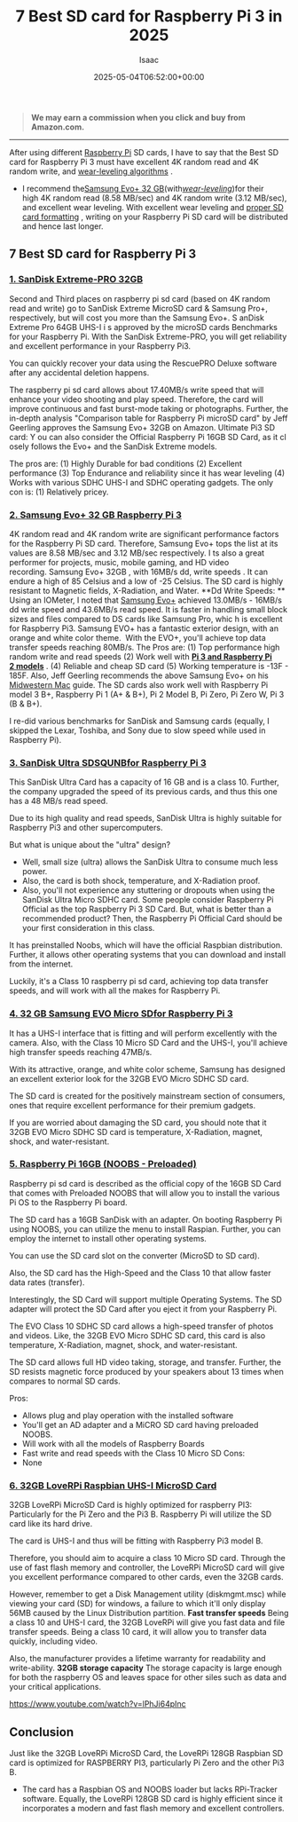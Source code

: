 ﻿---
author: Isaac
layout: post
title: 7 Best SD card for Raspberry Pi 3 in 2025
date: '2025-05-04T06:52:00+00:00'
categories:
- Raspberry Pi 3
tags: []
slug: /best-sd-card-for-raspberry-pi-3/
lastmod: 2025-05-07T12:21:25+03:00
---
> **We may earn a commission when you click and buy from Amazon.com.**
>

---
After using different
[Raspberry Pi](https://pestpolicy.com/raspberry-pi-models/)
SD cards, I have to say that the Best SD card for Raspberry Pi 3 must have excellent 4K random read and 4K random write, and
[wear-leveling algorithms](https://www.delkin.com/blog/learning-the-basics-about-ssd-wear-leveling-algorithms/)
.
- I recommend the[Samsung Evo+ 32 GB](https://www.amazon.com/dp/B00WR4IJBE/?tag=p-policy-20)(with[*wear-leveling*](http://en.wikipedia.org/wiki/Wear_leveling))for their high 4K random read (8.58 MB/sec) and 4K random write (3.12 MB/sec), and excellent wear leveling.
With excellent wear leveling and
[proper SD card formatting](https://pestpolicy.com/how-to-format-sd-card-to-fat32/)
, writing on your Raspberry Pi SD card will be distributed and hence last longer.
## **7 Best SD card for Raspberry Pi 3**
### [1. SanDisk Extreme-PRO 32GB](https://www.amazon.com/gp/product/B00NUB3530/?tag=p-policy-20)
Second and Third places on raspberry pi sd card (based on 4K random read and write) go to SanDisk Extreme MicroSD card & Samsung Pro+, respectively, but will cost you more than the Samsung Evo+.
S
anDisk Extreme Pro 64GB UHS-I i
s approved by the microSD cards Benchmarks
for your Raspberry Pi. With the SanDisk Extreme-PRO, you will get reliability and excellent performance in your Raspberry Pi3.

You can quickly recover your data using the RescuePRO Deluxe software after any accidental deletion happens.

The raspberry pi sd card allows about 17.40MB/s write speed that will enhance your video shooting and play speed. Therefore, the card will improve continuous and fast burst-mode taking or photographs.
Further, the in-depth analysis "Comparison table for Raspberry Pi microSD card" by Jeff Geerling approves the Samsung Evo+ 32GB on Amazon.
Ultimate Pi3 SD card: Y
ou can also consider the Official Raspberry Pi 16GB SD Card, as it cl
osely follows the Evo+ and the SanDisk Extreme models.

The pros are: (1) Highly Durable for bad conditions (2) Excellent performance (3) Top Endurance and reliability since it has wear leveling (4) Works with various SDHC UHS-I and SDHC operating gadgets. The only con is: (1) Relatively pricey.
### [2. Samsung Evo+ 32 GB Raspberry Pi 3](https://www.amazon.com/dp/B00WR4IJBE/?tag=p-policy-20)
4K random read and 4K random write are significant performance factors for the Raspberry Pi SD card. Therefore,
Samsung Evo+ tops the list at its values are
8.58 MB/sec and 3.12 MB/sec respectively.
I
ts also a great performer for projects, music, mobile gaming, and HD video recording. Samsung Evo+ 32GB
, with 16MB/s dd, write speeds
. It can endure a high of 85 Celsius and a low of -25 Celsius. The SD card is highly resistant to Magnetic fields, X-Radiation, and Water.
**Dd Write Speeds: **
Using an IOMeter, I noted that
[Samsung Evo+](https://pestpolicy.com/samsung-evo-plus-review-for-your-raspberry-pi/)
achieved 13.0MB/s -
16MB/s dd write speed
and 43.6MB/s read speed. It is faster in handling small block sizes and files compared to DS cards like Samsung Pro, whic
h is excellent for Raspberry Pi3.
Samsung EVO+ has a fantastic exterior design, with an orange and white color theme.  With the EVO+, you'll achieve top data transfer speeds reaching 80MB/s.
The Pros are: (1) Top performance  high random write and read speeds (2) Work well with
[**Pi 3 and Raspberry Pi 2 models**](https://pestpolicy.com/raspberry-pi-3-vs-2/)
. (4) Reliable and cheap SD card (5) Working temperature is -13F - 185F.
Also, Jeff Geerling recommends the above
Samsung
Evo+ on his
[Midwestern Mac](http://www.midwesternmac.com/blogs/jeff-geerling/raspberry-pi-microsd-card)
guide. The SD cards also work well with Raspberry Pi model 3 B+, Raspberry Pi 1 (A+ & B+), Pi
2 Model B, Pi Zero, Pi Zero W, Pi 3 (B & B+).

I re-did various benchmarks for SanDisk and Samsung cards (equally, I skipped the Lexar, Toshiba, and Sony due to slow speed while used in Raspberry Pi).
### [3. SanDisk Ultra SDSQUNB**for Raspberry Pi 3**](https://www.amazon.com/dp/B010NE3U2M/?tag=p-policy-20)
This SanDisk Ultra Card has a capacity of 16 GB and is a class 10. Further, the company upgraded the speed of its previous cards, and thus this one has a 48 MB/s read speed.

Due to its high quality and read speeds, SanDisk Ultra is highly suitable for Raspberry Pi3 and other supercomputers.

But what is unique about the "ultra" design?
- Well, small size (ultra) allows the SanDisk Ultra to consume much less power.
- Also, the card is both shock, temperature, and X-Radiation proof.
- Also, you'll not experience any stuttering or dropouts when using the SanDisk Ultra Micro SDHC card.
Some people consider Raspberry Pi Official as the top Raspberry Pi 3 SD Card. But, what is better than a recommended product? Then, the Raspberry Pi Official Card should be your first consideration in this class.

It has preinstalled Noobs, which will have the official Raspbian distribution. Further, it allows other operating systems that you can download and install from the internet.

Luckily, it's a Class 10 raspberry pi sd card, achieving top data transfer speeds, and will work with all the makes for Raspberry Pi.
### [4. 32 GB Samsung EVO Micro SD**for Raspberry Pi 3**](https://www.amazon.com/dp/B06XWMQ81P/?tag=p-policy-20)
It has a UHS-I interface that is fitting and will perform excellently with the camera. Also, with the Class 10 Micro SD Card and the UHS-I, you'll achieve high transfer speeds reaching 47MB/s.

With its attractive, orange, and white color scheme, Samsung has designed an excellent exterior look for the 32GB EVO Micro SDHC SD card.

The SD card is created for the positively mainstream section of consumers, ones that require excellent performance for their premium gadgets.

If you are worried about damaging the SD card, you should note that it 32GB EVO Micro SDHC SD card is temperature, X-Radiation, magnet, shock, and water-resistant.
### [5. Raspberry Pi 16GB (NOOBS - Preloaded)](https://www.amazon.com/dp/B01H5ZNOYG/?tag=p-policy-20)
Raspberry pi sd card is described as the official copy of the 16GB SD Card that comes with Preloaded NOOBS that will allow you to install the various Pi OS to the Raspberry Pi board.

The SD card has a 16GB SanDisk with an adapter. On booting Raspberry Pi using NOOBS, you can utilize the menu to install Raspian. Further, you can employ the internet to install other operating systems.

You can use the SD card slot on the converter (MicroSD to SD card).

Also, the SD card has the High-Speed and the Class 10 that allow faster data rates (transfer).

Interestingly, the SD Card will support multiple Operating Systems. The SD adapter will protect the SD Card after you eject it from your Raspberry Pi.

The EVO Class 10 SDHC SD card allows a high-speed transfer of photos and videos. Like, the 32GB EVO Micro SDHC SD card, this card is also temperature, X-Radiation, magnet, shock, and water-resistant.

The SD card allows full HD video taking, storage, and transfer. Further, the SD resists magnetic force produced by your speakers about 13 times when compares to normal SD cards.

Pros:
- Allows plug and play operation with the installed software
- You'll get an AD adapter and a MiCRO SD card having preloaded NOOBS.
- Will work with all the models of Raspberry Boards
- Fast write and read speeds with the Class 10 Micro SD
Cons:
- None
### [6. 32GB LoveRPi Raspbian UHS-I MicroSD Card](https://www.amazon.com/dp/B01J56UIYM/?tag=p-policy-20)
32GB LoveRPi MicroSD Card is highly optimized for raspberry PI3: Particularly for the Pi Zero and the Pi3 B. Raspberry Pi will utilize the SD card like its hard drive.

The card is UHS-I and thus will be fitting with Raspberry Pi3 model B.

Therefore, you should aim to acquire a class 10 Micro SD card. Through the use of fast flash memory and controller, the LoveRPi MicroSD card will give you excellent performance compared to other cards, even the 32GB cards.

However, remember to get a Disk Management utility (diskmgmt.msc) while viewing your card (SD) for windows, a failure to which it'll only display 56MB caused by the Linux Distribution partition.
**Fast transfer speeds**
Being a class 10 and UHS-I card, the 32GB LoveRPi will give you fast data and file transfer speeds. Being a class 10 card, it will allow you to transfer data quickly, including video.

Also, the manufacturer provides a lifetime warranty for readability and write-ability.
**32GB storage capacity**
The storage capacity is large enough for both the raspberry OS and leaves space for other siles such as data and your critical applications.

https://www.youtube.com/watch?v=lPhJi64pInc
## Conclusion
Just like the 32GB LoveRPi MicroSD Card, the LoveRPi 128GB Raspbian SD card is optimized for RASPBERRY PI3, particularly Pi Zero and the other Pi3 B.
- The card has a Raspbian OS and NOOBS loader but lacks RPi-Tracker software. Equally, the LoveRPi 128GB SD card is highly efficient since it incorporates a modern and fast flash memory and excellent controllers.
